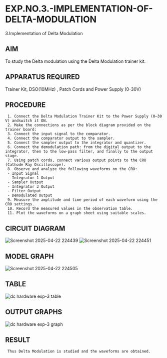 # EXP.NO.3.-IMPLEMENTATION-OF-DELTA-MODULATION

3.Implementation of Delta Modulation 
  
## AIM    
 To study the Delta modulation using the Delta Modulation trainer kit. 
## APPARATUS REQUIRED
Trainer Kit, DSO(10MHz) , Patch Cords and Power Supply (0-30V)   
## PROCEDURE
```
 1. Connect the Delta Modulation Trainer Kit to the Power Supply (0–30 V) andswitch it ON.
 2. Make the connections as per the block diagram provided on the trainer board:
 3. Connect the input signal to the comparator.
 4. Connect the comparator output to the sampler.
 5. Connect the sampler output to the integrator and quantizer.
 6. Connect the demodulation path: from the digital output to the integrator, then to the low-pass filter, and finally to the output stage.
 7. Using patch cords, connect various output points to the CRO (Cathode Ray Oscilloscope).
 8. Observe and analyze the following waveforms on the CRO:
 - Input Signal
 - Integrator 1 Output
 - Sampler Output
 - Integrator 3 Output
 - Filter Output
 - Demodulated Output  
 9. Measure the amplitude and time period of each waveform using the CRO settings.
 10. Record the measured values in the observation table.
 11. Plot the waveforms on a graph sheet using suitable scales.
```
## CIRCUIT DIAGRAM
![Screenshot 2025-04-22 224439](https://github.com/user-attachments/assets/c4b4f5ce-b787-4208-a213-e215d8a71ca4)
![Screenshot 2025-04-22 224451](https://github.com/user-attachments/assets/e303ec68-012c-430e-9b1b-f9056119bd9a)

## MODEL GRAPH
![Screenshot 2025-04-22 224505](https://github.com/user-attachments/assets/1ad84c1d-3acc-45da-a004-a883574bfe38)

## TABLE
![dc hardware exp-3 table](https://github.com/user-attachments/assets/ba2ddd3e-c0a7-49b1-9b60-b951a4ff35a5)

## OUTPUT GRAPHS
![dc hardware exp-3 graph](https://github.com/user-attachments/assets/a39f15b5-b25d-43d1-a193-49c3b0f450fd)

## RESULT 
```
 Thus Delta Modulation is studied and the waveforms are obtained.
```

